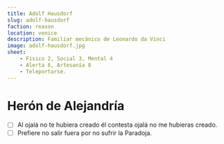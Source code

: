 ```yaml
---
title: Adolf Hausdorf
slug: adolf-hausdorf
faction: reason
location: venice
description: Familiar mecánico de Leonardo da Vinci 
image: adolf-hausdorf.jpg
sheet:
    - Fisico 2, Social 3, Mental 4
    - Alerta 6, Artesanía 8
    - Teleportarse.
---
```


# Herón de Alejandría

<Character slug="heron-de-alejandria" />

- [ ] Al ojalá no te hubiera creado él contesta ojalá no me hubieras creado.
- [ ] Prefiere no salir fuera por no sufrir la Paradoja.
